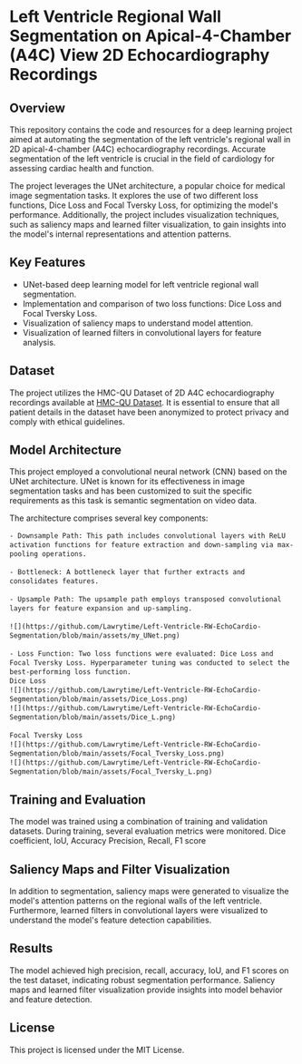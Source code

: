 # Left Ventricle Regional Wall Segmentation on Apical-4-Chamber (A4C) View 2D Echocardiography Recordings

## Overview

This repository contains the code and resources for a deep learning project aimed at automating the segmentation of the left ventricle's regional wall in 2D apical-4-chamber (A4C) echocardiography recordings. Accurate segmentation of the left ventricle is crucial in the field of cardiology for assessing cardiac health and function.


The project leverages the UNet architecture, a popular choice for medical image segmentation tasks. It explores the use of two different loss functions, Dice Loss and Focal Tversky Loss, for optimizing the model's performance. Additionally, the project includes visualization techniques, such as saliency maps and learned filter visualization, to gain insights into the model's internal representations and attention patterns.


## Key Features

  - UNet-based deep learning model for left ventricle regional wall segmentation.    
  - Implementation and comparison of two loss functions: Dice Loss and Focal Tversky Loss.
  - Visualization of saliency maps to understand model attention.
  - Visualization of learned filters in convolutional layers for feature analysis.


## Dataset

The project utilizes the HMC-QU Dataset of 2D A4C echocardiography recordings available at [HMC-QU Dataset](https://www.kaggle.com/datasets/aysendegerli/hmcqu-dataset?select=LV+Ground-truth+Segmentation+Masks). It is essential to ensure that all patient details in the dataset have been anonymized to protect privacy and comply with ethical guidelines.

## Model Architecture

This project employed a convolutional neural network (CNN) based on the UNet architecture. UNet is known for its effectiveness in image segmentation tasks and has been customized to suit the specific requirements as this task is semantic segmentation on video data.

The architecture comprises several key components:

    - Downsample Path: This path includes convolutional layers with ReLU activation functions for feature extraction and down-sampling via max-pooling operations.

    - Bottleneck: A bottleneck layer that further extracts and consolidates features.

    - Upsample Path: The upsample path employs transposed convolutional layers for feature expansion and up-sampling.

    ![](https://github.com/Lawrytime/Left-Ventricle-RW-EchoCardio-Segmentation/blob/main/assets/my_UNet.png)

    - Loss Function: Two loss functions were evaluated: Dice Loss and Focal Tversky Loss. Hyperparameter tuning was conducted to select the best-performing loss function.
    Dice Loss
    ![](https://github.com/Lawrytime/Left-Ventricle-RW-EchoCardio-Segmentation/blob/main/assets/Dice_Loss.png)
    ![](https://github.com/Lawrytime/Left-Ventricle-RW-EchoCardio-Segmentation/blob/main/assets/Dice_L.png)

    Focal Tversky Loss
    ![](https://github.com/Lawrytime/Left-Ventricle-RW-EchoCardio-Segmentation/blob/main/assets/Focal_Tversky_Loss.png)
    ![](https://github.com/Lawrytime/Left-Ventricle-RW-EchoCardio-Segmentation/blob/main/assets/Focal_Tversky_L.png)


## Training and Evaluation

The model was trained using a combination of training and validation datasets. During training, several evaluation metrics were monitored.
    Dice coefficient, IoU, Accuracy
    Precision, Recall, F1 score

## Saliency Maps and Filter Visualization

In addition to segmentation, saliency maps were generated to visualize the model's attention patterns on the regional walls of the left ventricle. Furthermore, learned filters in convolutional layers were visualized to understand the model's feature detection capabilities.

## Results

The model achieved high precision, recall, accuracy, IoU, and F1 scores on the test dataset, indicating robust segmentation performance.
Saliency maps and learned filter visualization provide insights into model behavior and feature detection.

## License
This project is licensed under the MIT License.
